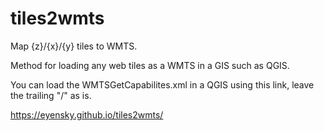 # tiles2wmts
Map {z}/{x}/{y} tiles to WMTS.

Method for loading any web tiles as a WMTS in a GIS such as QGIS.

You can load the WMTSGetCapabilites.xml in a QGIS using this link, leave the trailing "/" as is.

https://eyensky.github.io/tiles2wmts/
